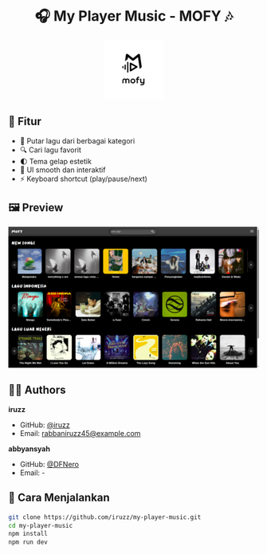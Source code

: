 <h1 align="center">🎧 My Player Music - MOFY 🎶</h1>

<p align="center">
  <img src="https://raw.githubusercontent.com/iruzz/my-player-music/main/public/image/mofy_favicon.jpeg" width="120"/>
</p>

## 🌟 Fitur

- 🎵 Putar lagu dari berbagai kategori
- 🔍 Cari lagu favorit
- 🌓 Tema gelap estetik
- 🎨 UI smooth dan interaktif
- ⚡ Keyboard shortcut (play/pause/next)

## 🖼️ Preview

![Preview](yes.png) <!-- Ganti sesuai path kalau upload langsung -->

## 👨‍💻 Authors

**iruzz**

- GitHub: [@iruzz](https://github.com/iruzz)
- Email: rabbaniruzz45@example.com

**abbyansyah**

- GitHub: [@DFNero](https://github.com/DFNero)
- Email: -


## 🚀 Cara Menjalankan

```bash
git clone https://github.com/iruzz/my-player-music.git
cd my-player-music
npm install
npm run dev


